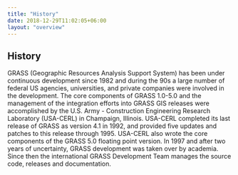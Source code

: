 ```yaml
---
title: "History"
date: 2018-12-29T11:02:05+06:00
layout: "overview"
---
```


## History

GRASS (Geographic Resources Analysis Support System) has been under continuous development since 1982 and during the 90s a large number of federal US agencies, universities, and private companies were involved in the development. The core components of GRASS 1.0-5.0 and the management of the integration efforts into GRASS GIS releases were accomplished by the U.S. Army - Construction Engineering Research Laboratory (USA-CERL) in Champaign, Illinois. USA-CERL completed its last release of GRASS as version 4.1 in 1992, and provided five updates and patches to this release through 1995. USA-CERL also wrote the core components of the GRASS 5.0 floating point version. In 1997 and after two years of uncertainty, GRASS development was taken over by academia. Since then the international GRASS Development Team manages the source code, releases and documentation.

